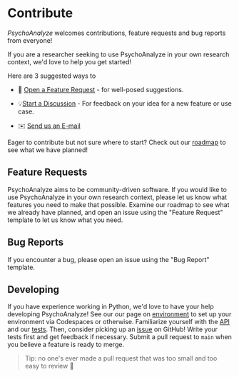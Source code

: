 # Contribute

*PsychoAnalyze* welcomes contributions, feature requests and bug reports from everyone!

If you are a researcher seeking to use PsychoAnalyze in your own research context, we'd love to help you get started!

Here are 3 suggested ways to

- 🧪 [Open a Feature Request](https://github.com/psychoanalyze/psychoanalyze/issues/new?assignees=&labels=enhancement&projects=&template=feature-request.md&title=%5BNEW%5D) - for well-posed suggestions.

- 💡[Start a Discussion](https://github.com/orgs/psychoanalyze/discussions) - For feedback on your idea for a new feature or use case.

- ✉️ [Send us an E-mail](mailto:t.schlic@wustl.edu)

Eager to contribute but not sure where to start? Check out our [roadmap](https://github.com/orgs/psychoanalyze/projects/2) to see what we have planned!

## Feature Requests

PsychoAnalyze aims to be community-driven software. If you would like to use PsychoAnalyze in your own research context, please let us know what features you need to make that possible. Examine our roadmap to see what we already have planned, and open an issue using the "Feature Request" template to let us know what you need.

## Bug Reports

If you encounter a bug, please open an issue using the "Bug Report" template.

## Developing

If you have experience working in Python, we'd love to have your help developing PsychoAnalyze! See our our page on [environment](environment.md) to set up your environment via Codespaces or otherwise. Familiarize yourself with the [API](api.md) and our [tests](tests.md). Then, consider picking up an [issue](https://github.com/psychoanalyze/psychoanalyze/issues) on GitHub! Write your tests first and get feedback if necessary. Submit a pull request to `main` when you believe a feature is ready to merge.

> Tip: no one's ever made a pull request that was too small and too easy to review 🙂
